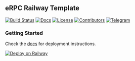 ## eRPC Railway Template


[![Build Status](https://img.shields.io/github/actions/workflow/status/erpc/erpc/release.yml?branch=main&style=flat&colorA=000000&colorB=000000)](https://github.com/erpc/erpc/actions/workflows/release.yml)
[![Docs](https://img.shields.io/badge/docs-get%20started-brightgreen?style=flat&colorA=000000&colorB=000000)](https://docs.erpc.cloud/)
[![License](https://img.shields.io/github/license/erpc/erpc?style=flat&colorA=000000&colorB=000000)](https://github.com/erpc/erpc/blob/main/LICENSE)
[![Contributors](https://img.shields.io/github/contributors/erpc/erpc?style=flat&colorA=000000&colorB=000000)](https://github.com/erpc/erpc/graphs/contributors)
[![Telegram](https://img.shields.io/endpoint?logo=telegram&url=https%3A%2F%2Ftg.sumanjay.workers.dev%2Ferpc_cloud&style=flat&colorA=000000&colorB=000000&label=telegram)](https://t.me/erpc_cloud)

### Getting Started

Check the [docs](https://docs.erpc.cloud/deployment/railway) for deployment instructions.

[![Deploy on Railway](https://railway.app/button.svg)](https://railway.app/template/10iW1q)